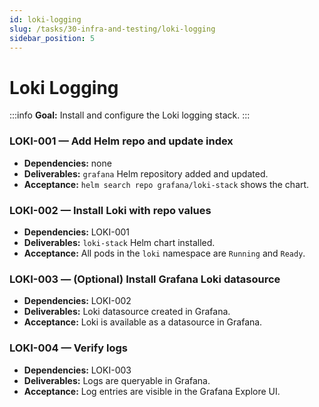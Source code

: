 ```yaml
---
id: loki-logging
slug: /tasks/30-infra-and-testing/loki-logging
sidebar_position: 5
---
```


# Loki Logging

:::info **Goal:** Install and configure the Loki logging stack. :::

### LOKI-001 — Add Helm repo and update index

- **Dependencies:** none
- **Deliverables:** `grafana` Helm repository added and updated.
- **Acceptance:** `helm search repo grafana/loki-stack` shows the chart.

### LOKI-002 — Install Loki with repo values

- **Dependencies:** LOKI-001
- **Deliverables:** `loki-stack` Helm chart installed.
- **Acceptance:** All pods in the `loki` namespace are `Running` and `Ready`.

### LOKI-003 — (Optional) Install Grafana Loki datasource

- **Dependencies:** LOKI-002
- **Deliverables:** Loki datasource created in Grafana.
- **Acceptance:** Loki is available as a datasource in Grafana.

### LOKI-004 — Verify logs

- **Dependencies:** LOKI-003
- **Deliverables:** Logs are queryable in Grafana.
- **Acceptance:** Log entries are visible in the Grafana Explore UI.
